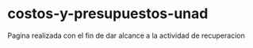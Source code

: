 # costos-y-presupuestos-unad
Pagina realizada con el fin de dar alcance a la actividad de recuperacion
